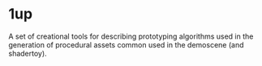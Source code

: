 # 1up

A set of creational tools for describing prototyping algorithms used in the
generation of procedural assets common used in the demoscene (and shadertoy).